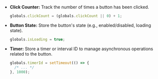 - **Click Counter:** Track the number of times a button has been clicked.
  ```javascript
  globals.clickCount = (globals.clickCount || 0) + 1;
  ```
- **Button State:** Store the button's state (e.g., enabled/disabled, loading state).
  ```javascript
  globals.isLoading = true;
  ```
- **Timer:** Store a timer or interval ID to manage asynchronous operations related to the button.
  ```javascript
  globals.timerId = setTimeout(() => {
    /* ... */
  }, 1000);
  ```
